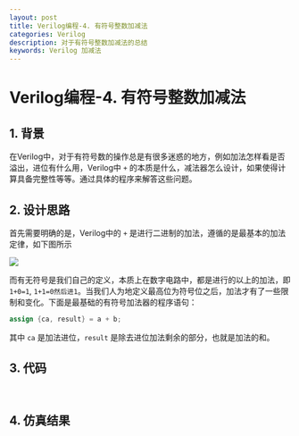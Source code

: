 ```yaml
---
layout: post
title: Verilog编程-4. 有符号整数加减法
categories: Verilog
description: 对于有符号整数加减法的总结
keywords: Verilog 加减法
---
```


# Verilog编程-4. 有符号整数加减法

## 1. 背景

​       在Verilog中，对于有符号数的操作总是有很多迷惑的地方，例如加法怎样看是否溢出，进位有什么用，Verilog中 `+` 的本质是什么，减法器怎么设计，如果使得计算具备完整性等等。通过具体的程序来解答这些问题。



## 2. 设计思路
首先需要明确的是，Verilog中的 `+` 是进行二进制的加法，遵循的是最基本的加法定律，如下图所示

![](/images/blog/picture10)

而有无符号是我们自己的定义，本质上在数字电路中，都是进行的以上的加法，即`1+0=1`, `1+1=0然后进1`。当我们人为地定义最高位为符号位之后，加法才有了一些限制和变化。下面是最基础的有符号加法器的程序语句：
```verilog
assign {ca, result} = a + b;
```

其中 `ca` 是加法进位，`result` 是除去进位加法剩余的部分，也就是加法的和。



## 3. 代码

​		

## 4. 仿真结果

​		
